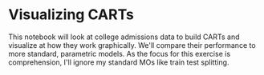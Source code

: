 # Visualizing CARTs

This notebook will look at college admissions data to build CARTs and visualize at how they work graphically. We'll compare their performance to more standard, parametric models. As the focus for this exercise is comprehension, I'll ignore my standard MOs like train test splitting.
